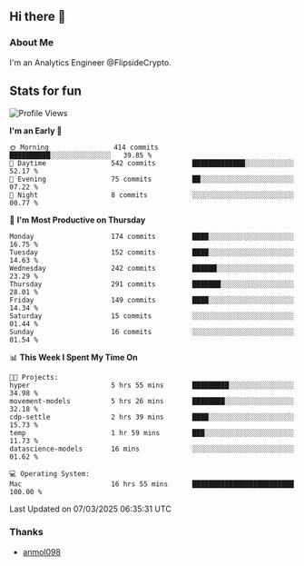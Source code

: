 ## Hi there 👋

### About Me

I'm an Analytics Engineer @FlipsideCrypto.
  
## Stats for fun


<!--START_SECTION:waka-->
![Profile Views](http://img.shields.io/badge/Profile%20Views-2-blue)

**I'm an Early 🐤** 

```text
🌞 Morning                414 commits         ██████████░░░░░░░░░░░░░░░   39.85 % 
🌆 Daytime                542 commits         █████████████░░░░░░░░░░░░   52.17 % 
🌃 Evening                75 commits          ██░░░░░░░░░░░░░░░░░░░░░░░   07.22 % 
🌙 Night                  8 commits           ░░░░░░░░░░░░░░░░░░░░░░░░░   00.77 % 
```
📅 **I'm Most Productive on Thursday** 

```text
Monday                   174 commits         ████░░░░░░░░░░░░░░░░░░░░░   16.75 % 
Tuesday                  152 commits         ████░░░░░░░░░░░░░░░░░░░░░   14.63 % 
Wednesday                242 commits         ██████░░░░░░░░░░░░░░░░░░░   23.29 % 
Thursday                 291 commits         ███████░░░░░░░░░░░░░░░░░░   28.01 % 
Friday                   149 commits         ████░░░░░░░░░░░░░░░░░░░░░   14.34 % 
Saturday                 15 commits          ░░░░░░░░░░░░░░░░░░░░░░░░░   01.44 % 
Sunday                   16 commits          ░░░░░░░░░░░░░░░░░░░░░░░░░   01.54 % 
```


📊 **This Week I Spent My Time On** 

```text
🐱‍💻 Projects: 
hyper                    5 hrs 55 mins       █████████░░░░░░░░░░░░░░░░   34.98 % 
movement-models          5 hrs 26 mins       ████████░░░░░░░░░░░░░░░░░   32.18 % 
cdp-settle               2 hrs 39 mins       ████░░░░░░░░░░░░░░░░░░░░░   15.73 % 
temp                     1 hr 59 mins        ███░░░░░░░░░░░░░░░░░░░░░░   11.73 % 
datascience-models       16 mins             ░░░░░░░░░░░░░░░░░░░░░░░░░   01.62 % 

💻 Operating System: 
Mac                      16 hrs 55 mins      █████████████████████████   100.00 % 
```


 Last Updated on 07/03/2025 06:35:31 UTC
<!--END_SECTION:waka-->

### Thanks
 - [anmol098](https://github.com/anmol098/waka-readme-stats/)
  
